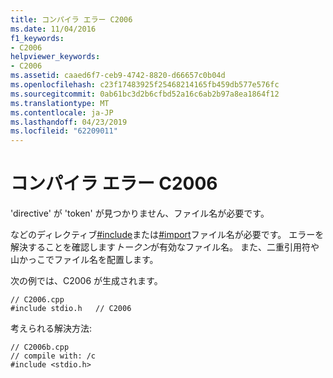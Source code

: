 ```yaml
---
title: コンパイラ エラー C2006
ms.date: 11/04/2016
f1_keywords:
- C2006
helpviewer_keywords:
- C2006
ms.assetid: caaed6f7-ceb9-4742-8820-d66657c0b04d
ms.openlocfilehash: c23f17483925f25468214165fb459db577e576fc
ms.sourcegitcommit: 0ab61bc3d2b6cfbd52a16c6ab2b97a8ea1864f12
ms.translationtype: MT
ms.contentlocale: ja-JP
ms.lasthandoff: 04/23/2019
ms.locfileid: "62209011"
---
```

# <a name="compiler-error-c2006"></a>コンパイラ エラー C2006

'directive' が 'token' が見つかりません、ファイル名が必要です。

などのディレクティブ[#include](../../preprocessor/hash-include-directive-c-cpp.md)または[#import](../../preprocessor/hash-import-directive-cpp.md)ファイル名が必要です。 エラーを解決することを確認します*トークン*が有効なファイル名。 また、二重引用符や山かっこでファイル名を配置します。

次の例では、C2006 が生成されます。

```
// C2006.cpp
#include stdio.h   // C2006
```

考えられる解決方法:

```
// C2006b.cpp
// compile with: /c
#include <stdio.h>
```